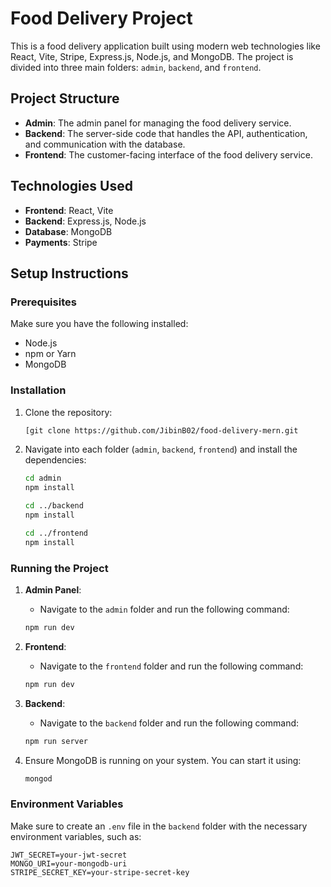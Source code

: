 # Food Delivery Project

This is a food delivery application built using modern web technologies like React, Vite, Stripe, Express.js, Node.js, and MongoDB. The project is divided into three main folders: `admin`, `backend`, and `frontend`.

## Project Structure

- **Admin**: The admin panel for managing the food delivery service.
- **Backend**: The server-side code that handles the API, authentication, and communication with the database.
- **Frontend**: The customer-facing interface of the food delivery service.

## Technologies Used

- **Frontend**: React, Vite
- **Backend**: Express.js, Node.js
- **Database**: MongoDB
- **Payments**: Stripe

## Setup Instructions

### Prerequisites

Make sure you have the following installed:

- Node.js
- npm or Yarn
- MongoDB

### Installation

1. Clone the repository:

    ```bash
    [git clone https://github.com/JibinB02/food-delivery-mern.git
    ```

2. Navigate into each folder (`admin`, `backend`, `frontend`) and install the dependencies:

    ```bash
    cd admin
    npm install
    ```

    ```bash
    cd ../backend
    npm install
    ```

    ```bash
    cd ../frontend
    npm install
    ```

### Running the Project

1. **Admin Panel**:
    - Navigate to the `admin` folder and run the following command:

    ```bash
    npm run dev
    ```

2. **Frontend**:
    - Navigate to the `frontend` folder and run the following command:

    ```bash
    npm run dev
    ```

3. **Backend**:
    - Navigate to the `backend` folder and run the following command:

    ```bash
    npm run server
    ```

4. Ensure MongoDB is running on your system. You can start it using:

    ```bash
    mongod
    ```

### Environment Variables

Make sure to create an `.env` file in the `backend` folder with the necessary environment variables, such as:

```plaintext
JWT_SECRET=your-jwt-secret
MONGO_URI=your-mongodb-uri
STRIPE_SECRET_KEY=your-stripe-secret-key
